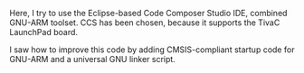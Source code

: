 Here, I try to use the Eclipse-based Code Composer Studio IDE, combined GNU-ARM toolset. CCS has been chosen, because it supports the TivaC LaunchPad board.

I saw how to improve this code by adding CMSIS-compliant startup code for GNU-ARM and a universal GNU linker script.


